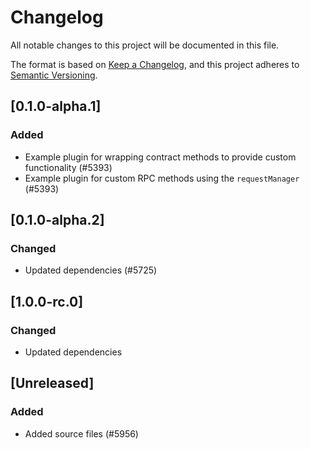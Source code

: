 # Changelog

All notable changes to this project will be documented in this file.

The format is based on [Keep a Changelog](https://keepachangelog.com/en/1.0.0/),
and this project adheres to [Semantic Versioning](https://semver.org/spec/v2.0.0.html).

<!-- EXAMPLE

## [1.0.0]

### Added

- I've added feature XY (#1000)

### Changed

- I've cleaned up XY (#1000)

### Deprecated

- I've deprecated XY (#1000)

### Removed

- I've removed XY (#1000)

### Fixed

- I've fixed XY (#1000)

### Security

- I've improved the security in XY (#1000)

-->

## [0.1.0-alpha.1]

### Added

-   Example plugin for wrapping contract methods to provide custom functionality (#5393)
-   Example plugin for custom RPC methods using the `requestManager` (#5393)

## [0.1.0-alpha.2]

### Changed

-   Updated dependencies (#5725)

## [1.0.0-rc.0]

### Changed

-   Updated dependencies

## [Unreleased]

### Added

-   Added source files (#5956)
